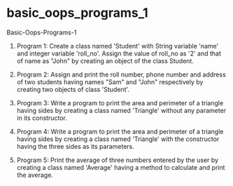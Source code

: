 # basic_oops_programs_1

Basic-Oops-Programs-1


1. Program 1:
	Create a class named 'Student' with String variable 'name' and integer variable 'roll_no'. Assign the value of roll_no as '2' and that of name as "John" by creating an object of the class Student.

2. Program 2:
	Assign and print the roll number, phone number and address of two students having names "Sam" and "John" respectively by creating two objects of class 'Student'.

3. Program 3:
 	Write a program to print the area and perimeter of a triangle having sides by creating a class named 'Triangle' without any parameter in its constructor.

4. Program 4:
	Write a program to print the area and perimeter of a triangle having sides by creating a class named 'Triangle' with the constructor having the three sides as its parameters.

5. Program 5:
	Print the average of three numbers entered by the user	 by creating a class named 'Average' having a method to calculate and print the average.




